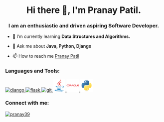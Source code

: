 





<h1 align="center">Hi there 👋, I'm Pranay Patil.</h1>
<h3 align="center">I am an enthusiastic and driven aspiring Software Developer.</h3>

- 🌱 I’m currently learning **Data Structures and Algorithms.**

- 💬 Ask me about **Java, Python, Django**

- 📫 How to reach me <a href="https://3pranay@gmail.com" target="blank">Pranay Patil</a>





<h3 align="left">Languages and Tools:</h3>
<p align="left"> <a href="https://www.djangoproject.com/" target="_blank"> 
            <img src="https://cdn.jsdelivr.net/gh/devicons/devicon/icons/django/django-plain-wordmark.svg"
            alt="django" width="40" height="40"/> </a> <a href="https://flask.palletsprojects.com/" target="_blank">
            <img src="https://www.vectorlogo.zone/logos/pocoo_flask/pocoo_flask-icon.svg" alt="flask" width="40" height="40"/> </a> <a href="https://git-scm.com/" target="_blank"> <img src="https://www.vectorlogo.zone/logos/git-scm/git-scm-icon.svg" alt="git" width="40" height="40"/> </a> <a href="https://www.java.com" target="_blank"> <img src="https://raw.githubusercontent.com/devicons/devicon/master/icons/java/java-original.svg" alt="java" width="40" height="40"/> </a> <a href="https://www.oracle.com/" target="_blank"> <img src="https://raw.githubusercontent.com/devicons/devicon/master/icons/oracle/oracle-original.svg" alt="oracle" width="40" height="40"/> </a> <a href="https://www.python.org" target="_blank"> <img src="https://raw.githubusercontent.com/devicons/devicon/master/icons/python/python-original.svg" alt="python" width="40" height="40"/> </a> </p>

<h3 align="left">Connect with me:</h3>
<p align="left">
<a href="https://linkedin.com/in/pranay39" target="blank"><img align="center" src="https://raw.githubusercontent.com/rahuldkjain/github-profile-readme-generator/master/src/images/icons/Social/linked-in-alt.svg" alt="pranay39" height="30" width="40" /></a>
</p>




<!-- ![Github Stat](https://github-readme-stats.vercel.app/api?username=Pranay39&theme=radical) -->


